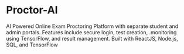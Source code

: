 # Proctor-AI
AI Powered Online Exam Proctoring Platform with separate student and admin portals. Features include secure login, test creation, .monitoring using TensorFlow, and result management. Built with ReactJS, Node.js, SQL, and TensorFlow
